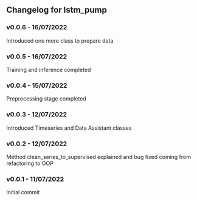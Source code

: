 ## Changelog for lstm_pump

### v0.0.6 - 16/07/2022
Introduced one more class to prepare data

### v0.0.5 - 16/07/2022
Training and inference completed

### v0.0.4 - 15/07/2022
Preprocessing stage completed

### v0.0.3 - 12/07/2022
Introduced Timeseries and Data Assistant classes

### v0.0.2 - 12/07/2022
Method clean_series_to_supervised explained and bug fixed coming from refactoring to OOP

### v0.0.1 - 11/07/2022
Initial commit
